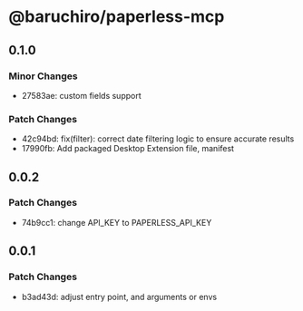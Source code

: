 # @baruchiro/paperless-mcp

## 0.1.0

### Minor Changes

- 27583ae: custom fields support

### Patch Changes

- 42c94bd: fix(filter): correct date filtering logic to ensure accurate results
- 17990fb: Add packaged Desktop Extension file, manifest

## 0.0.2

### Patch Changes

- 74b9cc1: change API_KEY to PAPERLESS_API_KEY

## 0.0.1

### Patch Changes

- b3ad43d: adjust entry point, and arguments or envs
